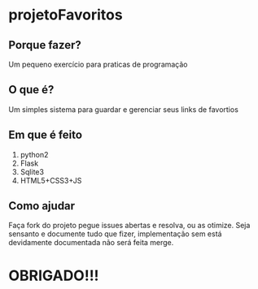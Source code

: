 # projetoFavoritos

## Porque fazer?
Um pequeno exercício para praticas de programação

## O que é?
Um simples sistema para guardar e gerenciar seus links de favortios

## Em que é feito
1. python2
2. Flask
3. Sqlite3
4. HTML5+CSS3+JS

## Como ajudar
Faça fork do projeto pegue issues abertas e resolva, ou as otimize.
Seja sensanto e documente tudo que fizer, implementação sem está devidamente documentada não será feita merge.

# OBRIGADO!!!

